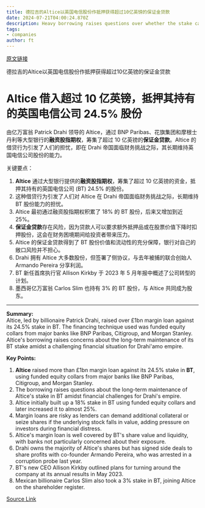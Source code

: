 ```yaml
---
title: 德拉吉的Altice以英国电信股份作抵押获得超过10亿英镑的保证金贷款
date: 2024-07-21T04:00:24.870Z
description: Heavy borrowing raises questions over whether the stake can be maintained in the long term
tags: 
- companies
author: ft
---
```


[原文链接](https://ft.com/content/51ae5290-e8aa-4875-b68e-a1bc36c41beb)

德拉吉的Altice以英国电信股份作抵押获得超过10亿英镑的保证金贷款

# Altice 借入超过 10 亿英镑，抵押其持有的英国电信公司 24.5% 股份

由亿万富翁 Patrick Drahi 领导的 Altice，通过 BNP Paribas、花旗集团和摩根士丹利等大型银行的**融资股指期权**，筹集了超过 10 亿英镑的**保证金贷款**。Altice 的借贷行为引发了人们的担忧，即在 Drahi 帝国面临财务挑战之际，其长期维持英国电信公司股份的能力。

关键要点：

1. **Altice** 通过大型银行提供的**融资股指期权**，筹集了超过 10 亿英镑的资金，抵押其持有的英国电信公司 (BT) 24.5% 的股份。
2. 这种借贷行为引发了人们对 Altice 在 Drahi 帝国面临财务挑战之际，长期维持 BT 股份能力的担忧。
3. Altice 最初通过融资股指期权积累了 18% 的 BT 股份，后来又增加到近 25%。
4. **保证金贷款**存在风险，因为贷款人可以要求额外抵押品或在股票价值下降时扣押股份，这会在财务困境期间给投资者带来压力。
5. Altice 的保证金贷款得到了 BT 股份价值和流动性的充分保障，银行对自己的敞口风险并不担心。
6. Drahi 拥有 Altice 大多数股份，但签署了侧协议，与去年被捕的联合创始人 Armando Pereira 分享利润。
7. BT 新任首席执行官 Allison Kirkby 于 2023 年 5 月年报中概述了公司转型的计划。
8. 墨西哥亿万富翁 Carlos Slim 也持有 3% 的 BT 股份，与 Altice 共同成为股东。

---

 **Summary:**  
Altice, led by billionaire Patrick Drahi, raised over £1bn margin loan against its 24.5% stake in BT. The financing technique used was funded equity collars from major banks like BNP Paribas, Citigroup, and Morgan Stanley. Altice's borrowing raises concerns about the long-term maintenance of its BT stake amidst a challenging financial situation for Drahi'amo empire.

**Key Points:**  
1. **Altice** raised more than £1bn margin loan against its 24.5% stake in **BT**, using funded equity collars from major banks like BNP Paribas, Citigroup, and Morgan Stanley.
2. The borrowing raises questions about the long-term maintenance of Altice's stake in BT amidst financial challenges for Drahi's empire.
3. Altice initially built up a 18% stake in BT using funded equity collars and later increased it to almost 25%.
4. Margin loans are risky as lenders can demand additional collateral or seize shares if the underlying stock falls in value, adding pressure on investors during financial distress.
5. Altice's margin loan is well covered by BT's share value and liquidity, with banks not particularly concerned about their exposure.
6. Drahi owns the majority of Altice's shares but has signed side deals to share profits with co-founder Armando Pereira, who was arrested in a corruption probe last year.
7. BT's new CEO Allison Kirkby outlined plans for turning around the company at its annual results in May 2023.
8. Mexican billionaire Carlos Slim also took a 3% stake in BT, joining Altice on the shareholder register.

[Source Link](https://ft.com/content/51ae5290-e8aa-4875-b68e-a1bc36c41beb)


